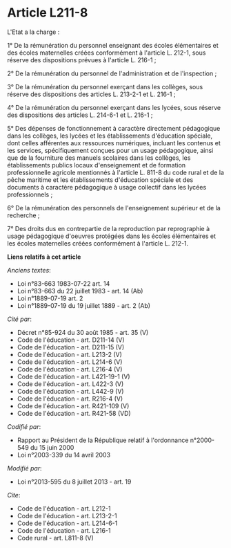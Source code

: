 # Article L211-8

L'Etat a la charge : 

1° De la rémunération du personnel enseignant des écoles élémentaires et des écoles maternelles créées conformément à
l'article L. 212-1, sous réserve des dispositions prévues à l'article L. 216-1 ; 

2° De la rémunération du personnel de l'administration et de l'inspection ; 

3° De la rémunération du personnel exerçant dans les collèges, sous réserve des dispositions des articles L. 213-2-1 et L.
216-1 ; 

4° De la rémunération du personnel exerçant dans les lycées, sous réserve des dispositions des articles L. 214-6-1 et L.
216-1 ; 

5° Des dépenses de fonctionnement à caractère directement pédagogique dans les collèges, les lycées et les établissements
d'éducation spéciale, dont celles afférentes aux ressources numériques, incluant les contenus et les services, spécifiquement
conçues pour un usage pédagogique, ainsi que de la fourniture des manuels scolaires dans les collèges, les établissements
publics locaux d'enseignement et de formation professionnelle agricole mentionnés à l'article L. 811-8 du code rural et de la
pêche maritime et les établissements d'éducation spéciale et des documents à caractère pédagogique à usage collectif dans les
lycées professionnels ; 

6° De la rémunération des personnels de l'enseignement supérieur et de la recherche ; 

7° Des droits dus en contrepartie de la reproduction par reprographie à usage pédagogique d'oeuvres protégées dans les écoles
élémentaires et les écoles maternelles créées conformément à l'article L. 212-1.

**Liens relatifs à cet article**

_Anciens textes_:

  - Loi n°83-663 1983-07-22 art. 14
  - Loi n°83-663 du 22 juillet 1983 - art. 14 (Ab)
  - Loi n°1889-07-19 art. 2
  - Loi n°1889-07-19 du 19 juillet 1889 - art. 2 (Ab)

_Cité par_:

  - Décret n°85-924 du 30 août 1985 - art. 35 (V)
  - Code de l'éducation - art. D211-14 (V)
  - Code de l'éducation - art. D211-15 (V)
  - Code de l'éducation - art. L213-2 (V)
  - Code de l'éducation - art. L214-6 (V)
  - Code de l'éducation - art. L216-4 (V)
  - Code de l'éducation - art. L421-19-1 (V)
  - Code de l'éducation - art. L422-3 (V)
  - Code de l'éducation - art. L442-9 (V)
  - Code de l'éducation - art. R216-4 (V)
  - Code de l'éducation - art. R421-109 (V)
  - Code de l'éducation - art. R421-58 (VD)

_Codifié par_:

  - Rapport au Président de la République relatif à l'ordonnance n°2000-549 du 15 juin 2000
  - Loi n°2003-339 du 14 avril 2003

_Modifié par_:

  - Loi n°2013-595 du 8 juillet 2013 - art. 19

_Cite_:

  - Code de l'éducation - art. L212-1
  - Code de l'éducation - art. L213-2-1
  - Code de l'éducation - art. L214-6-1
  - Code de l'éducation - art. L216-1
  - Code rural - art. L811-8 (V)
